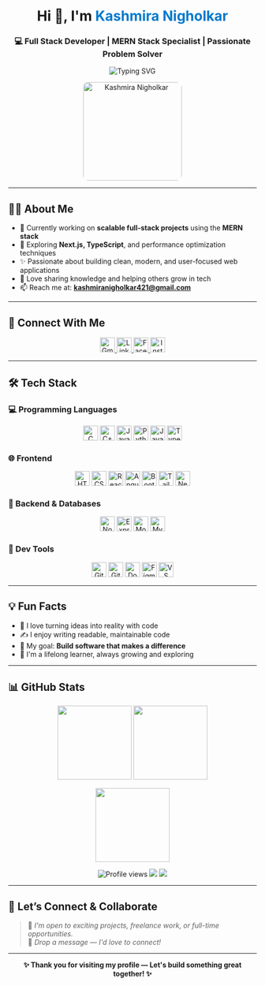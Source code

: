 <h1 align="center">Hi 👋, I'm <span style="color:#007acc;"><strong>Kashmira Nigholkar</strong></span></h1>
<h3 align="center">💻 Full Stack Developer | MERN Stack Specialist | Passionate Problem Solver</h3>

<p align="center">
  <img src="https://readme-typing-svg.herokuapp.com?font=Fira+Code&size=18&duration=3000&pause=1000&color=36BCF7&center=true&vCenter=true&width=500&lines=Full+Stack+Developer;MERN+Stack+Expert;Open+Source+Contributor;Designing+Scalable+Apps;Always+Learning+and+Building" alt="Typing SVG" />
</p>

<p align="center">
  <img src="https://github.com/user-attachments/assets/5879f7f8-697f-4ddf-9c88-e3484abccdfb" width="200" alt="Kashmira Nigholkar" style="border-radius:10px;" />
</p>

---

## 👩‍💻 About Me

- 🔭 Currently working on **scalable full-stack projects** using the **MERN stack**
- 🌱 Exploring **Next.js, TypeScript**, and performance optimization techniques
- ✨ Passionate about building clean, modern, and user-focused web applications
- 💬 Love sharing knowledge and helping others grow in tech
- 📫 Reach me at: **kashmiranigholkar421@gmail.com**

---

## 📲 Connect With Me

<p align="center">
  <a href="mailto:kashmiranigholkar421@gmail.com" target="_blank">
    <img src="https://img.icons8.com/color/48/gmail-new.png" width="30" title="Gmail" />
  </a>
  <a href="https://www.linkedin.com/in/kashmira1234" target="_blank">
    <img src="https://img.icons8.com/color/48/linkedin.png" width="30" title="LinkedIn" />
  </a>
  <a href="https://m.facebook.com/kashmira.nigholkar" target="_blank">
    <img src="https://img.icons8.com/color/48/facebook-new.png" width="30" title="Facebook" />
  </a>
  <a href="https://www.instagram.com/kashmira_nigholkar" target="_blank">
    <img src="https://img.icons8.com/fluency/48/instagram-new.png" width="30" title="Instagram" />
  </a>
</p>

---

## 🛠 Tech Stack

### 💻 Programming Languages
<p align="center">
  <img src="https://img.icons8.com/color/48/c-programming.png" title="C" width="30"/>
  <img src="https://img.icons8.com/color/48/c-plus-plus-logo.png" title="C++" width="30"/>
  <img src="https://img.icons8.com/color/48/java-coffee-cup-logo.png" title="Java" width="30"/>
  <img src="https://img.icons8.com/color/48/python--v1.png" title="Python" width="30"/>
  <img src="https://img.icons8.com/color/48/javascript--v1.png" title="JavaScript" width="30"/>
  <img src="https://img.icons8.com/color/48/typescript.png" title="TypeScript" width="30"/>
</p>

### 🌐 Frontend
<p align="center">
  <img src="https://img.icons8.com/color/48/html-5--v1.png" title="HTML5" width="30"/>
  <img src="https://img.icons8.com/color/48/css3.png" title="CSS3" width="30"/>
  <img src="https://img.icons8.com/officel/40/react.png" title="React.js" width="30"/>
  <img src="https://img.icons8.com/color/48/angularjs.png" title="Angular" width="30"/>
  <img src="https://img.icons8.com/color/48/bootstrap.png" title="Bootstrap" width="30"/>
  <img src="https://img.icons8.com/color/48/tailwind_css.png" title="Tailwind CSS" width="30"/>
  <img src="https://cdn.worldvectorlogo.com/logos/next-js.svg" title="Next.js" width="30"/>
</p>

### 🔧 Backend & Databases
<p align="center">
  <img src="https://img.icons8.com/color/48/nodejs.png" title="Node.js" width="30"/>
  <img src="https://img.icons8.com/color/48/express.png" title="Express.js" width="30"/>
  <img src="https://img.icons8.com/color/48/mongodb.png" title="MongoDB" width="30"/>
  <img src="https://img.icons8.com/color/48/mysql-logo.png" title="MySQL" width="30"/>
</p>

### 🧰 Dev Tools
<p align="center">
  <img src="https://img.icons8.com/color/48/git.png" title="Git" width="30"/>
  <img src="https://img.icons8.com/ios-glyphs/48/github.png" title="GitHub" width="30"/>
  <img src="https://img.icons8.com/color/48/docker.png" title="Docker" width="30"/>
  <img src="https://img.icons8.com/color/48/figma--v1.png" title="Figma" width="30"/>
  <img src="https://img.icons8.com/color/48/visual-studio-code-2019.png" title="VS Code" width="30"/>
</p>

---

## 💡 Fun Facts

- 🚀 I love turning ideas into reality with code  
- ✍️ I enjoy writing readable, maintainable code  
- 🎯 My goal: **Build software that makes a difference**  
- 🌱 I'm a lifelong learner, always growing and exploring  

---

## 📊 GitHub Stats

<p align="center">
  <img src="https://github-readme-stats.vercel.app/api?username=kashmiranigholkar&show_icons=true&theme=tokyonight&hide_border=true" height="150" />
  <img src="https://github-readme-streak-stats.herokuapp.com/?user=kashmiranigholkar&theme=tokyonight&hide_border=true" height="150" />
</p>

<p align="center">
  <img src="https://github-readme-stats.vercel.app/api/top-langs/?username=kashmiranigholkar&layout=compact&theme=tokyonight&hide_border=true" height="150" />
</p>

<p align="center">
  <img src="https://komarev.com/ghpvc/?username=kashmiranigholkar&label=Profile%20Views&color=0e75b6&style=flat" alt="Profile views" />
  <img src="https://img.shields.io/github/followers/kashmiranigholkar?label=Followers&style=social" />
  <img src="https://img.shields.io/github/stars/kashmiranigholkar?label=Stars&style=social" />
</p>

---

## 📣 Let’s Connect & Collaborate

> 🌟 *I'm open to exciting projects, freelance work, or full-time opportunities.*  
> 💬 *Drop a message — I'd love to connect!*

---

<p align="center">
  <strong>✨ Thank you for visiting my profile — Let's build something great together! ✨</strong>
</p>
